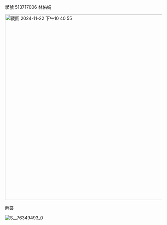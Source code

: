 學號 513717006 林佑娟

<img width="599" alt="截圖 2024-11-22 下午10 40 55" src="https://github.com/user-attachments/assets/952d70e3-3661-4f10-818c-cfa0139004d5">

解答

![S__76349493_0](https://github.com/user-attachments/assets/91112a22-9f84-4d87-9914-7f89d7ad827d)

